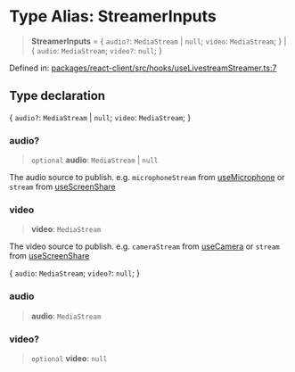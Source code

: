 # Type Alias: StreamerInputs

> **StreamerInputs** = \{ `audio?`: `MediaStream` \| `null`; `video`: `MediaStream`; \} \| \{ `audio`: `MediaStream`; `video?`: `null`; \}

Defined in: [packages/react-client/src/hooks/useLivestreamStreamer.ts:7](https://github.com/fishjam-cloud/web-client-sdk/blob/cca0d7a57568ca97560c29d27fcd8b63f2678492/packages/react-client/src/hooks/useLivestreamStreamer.ts#L7)

## Type declaration

\{ `audio?`: `MediaStream` \| `null`; `video`: `MediaStream`; \}

### audio?

> `optional` **audio**: `MediaStream` \| `null`

The audio source to publish. e.g. `microphoneStream` from [useMicrophone](../functions/useMicrophone.md) or `stream` from [useScreenShare](../functions/useScreenShare.md)

### video

> **video**: `MediaStream`

The video source to publish. e.g. `cameraStream` from [useCamera](../functions/useCamera.md) or `stream` from [useScreenShare](../functions/useScreenShare.md)

\{ `audio`: `MediaStream`; `video?`: `null`; \}

### audio

> **audio**: `MediaStream`

### video?

> `optional` **video**: `null`
